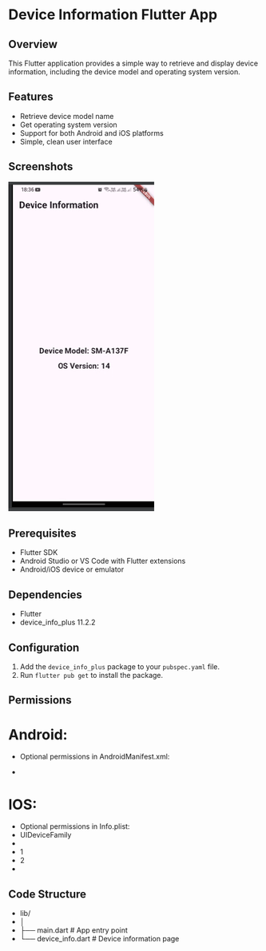 # Device Information Flutter App

## Overview
This Flutter application provides a simple way to retrieve and display device information, including the device model and operating system version.

## Features
- Retrieve device model name
- Get operating system version
- Support for both Android and iOS platforms
- Simple, clean user interface

## Screenshots
![img.png](app_screen.png)

## Prerequisites
- Flutter SDK
- Android Studio or VS Code with Flutter extensions
- Android/iOS device or emulator

## Dependencies
- Flutter
- device_info_plus 11.2.2

## Configuration
1. Add the `device_info_plus` package to your `pubspec.yaml` file.
2. Run `flutter pub get` to install the package.

## Permissions
# Android:
- Optional permissions in AndroidManifest.xml:

- <uses-permission android:name="android.permission.READ_PHONE_STATE"/>

# IOS:
- Optional permissions in Info.plist:
- <key>UIDeviceFamily</key>
- <array>
-  <integer>1</integer>
-  <integer>2</integer>
-  </array>

## Code Structure
- lib/
- │
- ├── main.dart          # App entry point
- └── device_info.dart  # Device information page

